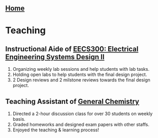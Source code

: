 ## [Home](index.md)
# Teaching
## Instructional Aide of [EECS300: Electrical Engineering Systems Design II](https://ece.engin.umich.edu/academics/course-information/course-descriptions/eecs-300/)
1. Organizing weekly lab sessions and help students with lab tasks. 
2. Holding open labs to help students with the final design project. 
3. 2 Design reviews and 2 milstone reviews towards the final design project. 

## Teaching Assistant of [General Chemistry](https://github.com/Christina200/VC210-Recitation-Class)
1. Directed a 2-hour discussion class for over 30 students on weekly basis.
2. Graded homeworks and designed exam papers with other staffs.
3. Enjoyed the teaching & learning process!
